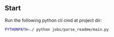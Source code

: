 ## Start

Run the following python cli cmd at project dir:

```bash
PYTHONPATH=./ python jobs/parse_readme/main.py 
```
